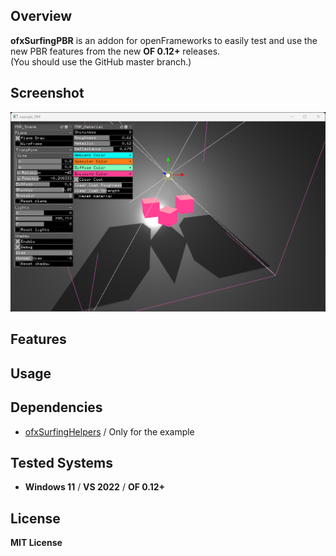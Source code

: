 ## Overview
**ofxSurfingPBR** is an addon for openFrameworks to easily test and use the new PBR features from the new **OF 0.12+** releases.  
(You should use the GitHub master branch.)

## Screenshot
![](example_PBR/Capture.png)

## Features

## Usage

## Dependencies
* [ofxSurfingHelpers](https://github.com/moebiussurfing/ofxSurfingHelpers) / Only for the example  

## Tested Systems
* **Windows 11** / **VS 2022** / **OF 0.12+**

## License
**MIT License**

